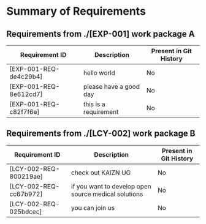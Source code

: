# Summary of Requirements
## Requirements from ./[EXP-001] work package A
| Requirement ID | Description | Present in Git History |
|----------------|-------------|-----------------------|
| [EXP-001-REQ-de4c29b4] | hello world | No |
| [EXP-001-REQ-8e612cd7] | please have a good day | No |
| [EXP-001-REQ-c82f7f6e] | this is a requirement | No |

## Requirements from ./[LCY-002] work package B
| Requirement ID | Description | Present in Git History |
|----------------|-------------|-----------------------|
| [LCY-002-REQ-800219ae] | check out KAIZN UG | No |
| [LCY-002-REQ-cc67b972] | if you want to develop open source medical solutions | No |
| [LCY-002-REQ-025bdcec] | you can join us | No |


